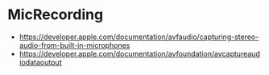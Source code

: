 # MicRecording

- https://developer.apple.com/documentation/avfaudio/capturing-stereo-audio-from-built-in-microphones
- https://developer.apple.com/documentation/avfoundation/avcaptureaudiodataoutput